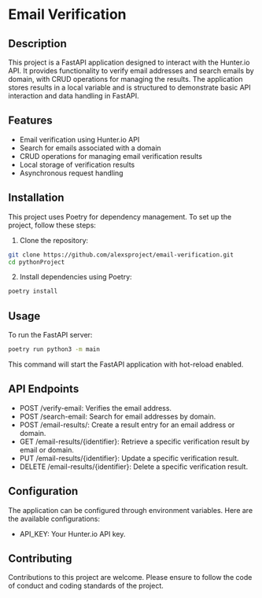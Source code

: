 # Email Verification
## Description
This project is a FastAPI application designed to interact with the Hunter.io API. It provides functionality to verify email addresses and search emails by domain, with CRUD operations for managing the results. The application stores results in a local variable and is structured to demonstrate basic API interaction and data handling in FastAPI.

## Features
 - Email verification using Hunter.io API
 - Search for emails associated with a domain
 - CRUD operations for managing email verification results
 - Local storage of verification results
 - Asynchronous request handling

## Installation
This project uses Poetry for dependency management. To set up the project, follow these steps:

1. Clone the repository:
```bash
git clone https://github.com/alexsproject/email-verification.git
cd pythonProject
```
2. Install dependencies using Poetry:
```bash
poetry install
```
## Usage
To run the FastAPI server:
```bash
poetry run python3 -m main
```
This command will start the FastAPI application with hot-reload enabled.

## API Endpoints
 - POST /verify-email: Verifies the email address.
 - POST /search-email: Search for email addresses by domain.
 - POST /email-results/: Create a result entry for an email address or domain.
 - GET /email-results/{identifier}: Retrieve a specific verification result by email or domain.
 - PUT /email-results/{identifier}: Update a specific verification result.
 - DELETE /email-results/{identifier}: Delete a specific verification result.

## Configuration
The application can be configured through environment variables. Here are the available configurations:

 - API_KEY: Your Hunter.io API key.

## Contributing
Contributions to this project are welcome. Please ensure to follow the code of conduct and coding standards of the project.
